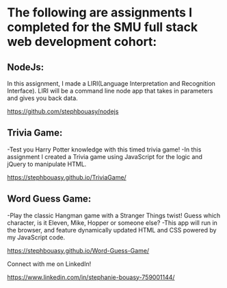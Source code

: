 # The following are assignments I completed for the SMU full stack web development cohort:

## NodeJs:
In this assignment, I made a LIRI(Language Interpretation and Recognition Interface). LIRI will be a command line node app that takes in parameters and gives you back data.

https://github.com/stephbouasy/nodejs

## Trivia Game:
-Test you Harry Potter knowledge with this timed trivia game!
-In this assignment I created a Trivia game using JavaScript for the logic and jQuery to manipulate HTML. 

https://stephbouasy.github.io/TriviaGame/


## Word Guess Game:
-Play the classic Hangman game with a Stranger Things twist! Guess which character, is it Eleven, Mike, Hopper or someone else?
-This app will run in the browser, and feature dynamically updated HTML and CSS powered by my JavaScript code.

https://stephbouasy.github.io/Word-Guess-Game/

Connect with me on LinkedIn!

https://www.linkedin.com/in/stephanie-bouasy-759001144/




